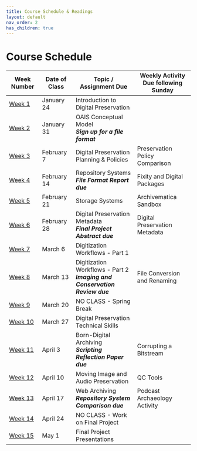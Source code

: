 ```yaml
---
title: Course Schedule & Readings
layout: default
nav_order: 2
has_children: true
---
```


# Course Schedule

| Week Number | Date of Class  | Topic / Assignment Due                                  | Weekly Activity<br>Due following Sunday        |
|-------------|----------------|-------------------------------------------|------------------------|
| [Week 1](week_01.html)  | January 24 | Introduction to Digital Preservation |
| [Week 2](week_02.html)  | January 31 | OAIS Conceptual Model<br>**_Sign up for a file format_** |
| [Week 3](week_03.html)  | February 7 | Digital Preservation Planning & Policies | Preservation Policy Comparison |
| [Week 4](week_04.html)  | February 14 | Repository Systems<br>**_File Format Report due_** | Fixity and Digital Packages |
| [Week 5](week_05.html)  | February 21 | Storage Systems | Archivematica Sandbox |
| [Week 6](week_06.html)  | February 28 | Digital Preservation Metadata<br>**_Final Project Abstract due_** | Digital Preservation Metadata |
| [Week 7](week_07.html)  | March 6 | Digitization Workflows - Part 1 |
| [Week 8](week_08.html)  | March 13 | Digitization Workflows - Part 2<br>**_Imaging and Conservation Review due_** | File Conversion and Renaming |
| [Week 9](week_09.html)  | March 20 | NO CLASS - Spring Break              |
| [Week 10](week_10.html) | March 27 | Digital Preservation Technical Skills |
| [Week 11](week_11.html) | April 3 | Born-Digital Archiving<br>**_Scripting Reflection Paper due_** | Corrupting a Bitstream |
| [Week 12](week_12.html) | April 10 | Moving Image and Audio Preservation | QC Tools |
| [Week 13](week_13.html) | April 17 | Web Archiving<br>**_Repository System Comparison due_** | Podcast Archaeology Activity |
| [Week 14](week_14.html) | April 24 | NO CLASS - Work on Final Project |
| [Week 15](week_15.html) | May 1 | Final Project Presentations |
